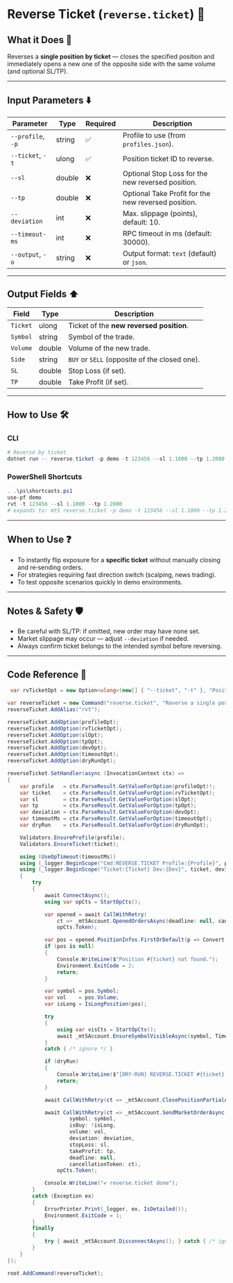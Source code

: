 # Reverse Ticket (`reverse.ticket`) 🔄

## What it Does 🎯

Reverses a **single position by ticket** — closes the specified position and immediately opens a new one of the opposite side with the same volume (and optional SL/TP).

---

## Input Parameters ⬇️

| Parameter         | Type   | Required | Description                                         |
| ----------------- | ------ | -------- | --------------------------------------------------- |
| `--profile`, `-p` | string | ✅        | Profile to use (from `profiles.json`).              |
| `--ticket`, `-t`  | ulong  | ✅        | Position ticket ID to reverse.                      |
| `--sl`            | double | ❌        | Optional Stop Loss for the new reversed position.   |
| `--tp`            | double | ❌        | Optional Take Profit for the new reversed position. |
| `--deviation`     | int    | ❌        | Max. slippage (points), default: 10.                |
| `--timeout-ms`    | int    | ❌        | RPC timeout in ms (default: 30000).                 |
| `--output`, `-o`  | string | ❌        | Output format: `text` (default) or `json`.          |

---

## Output Fields ⬆️

| Field    | Type   | Description                                   |
| -------- | ------ | --------------------------------------------- |
| `Ticket` | ulong  | Ticket of the **new reversed position**.      |
| `Symbol` | string | Symbol of the trade.                          |
| `Volume` | double | Volume of the new trade.                      |
| `Side`   | string | `BUY` or `SELL` (opposite of the closed one). |
| `SL`     | double | Stop Loss (if set).                           |
| `TP`     | double | Take Profit (if set).                         |

---

## How to Use 🛠️

### CLI

```powershell
# Reverse by ticket
dotnet run -- reverse.ticket -p demo -t 123456 --sl 1.1000 --tp 1.2000
```

### PowerShell Shortcuts

```powershell
. .\ps\shortcasts.ps1
use-pf demo
rvt -t 123456 --sl 1.1000 --tp 1.2000
# expands to: mt5 reverse.ticket -p demo -t 123456 --sl 1.1000 --tp 1.2000 --timeout-ms 90000
```

---

## When to Use ❓

* To instantly flip exposure for a **specific ticket** without manually closing and re‑sending orders.
* For strategies requiring fast direction switch (scalping, news trading).
* To test opposite scenarios quickly in demo environments.

---

## Notes & Safety 🛡️

* Be careful with SL/TP: if omitted, new order may have none set.
* Market slippage may occur — adjust `--deviation` if needed.
* Always confirm ticket belongs to the intended symbol before reversing.

---

## Code Reference 🧩

```csharp
 var rvTicketOpt = new Option<ulong>(new[] { "--ticket", "-t" }, "Position ticket") { IsRequired = true };

var reverseTicket = new Command("reverse.ticket", "Reverse a single position by ticket");
reverseTicket.AddAlias("rvt");

reverseTicket.AddOption(profileOpt);
reverseTicket.AddOption(rvTicketOpt);
reverseTicket.AddOption(slOpt);
reverseTicket.AddOption(tpOpt);
reverseTicket.AddOption(devOpt);
reverseTicket.AddOption(timeoutOpt);
reverseTicket.AddOption(dryRunOpt);

reverseTicket.SetHandler(async (InvocationContext ctx) =>
{
    var profile   = ctx.ParseResult.GetValueForOption(profileOpt)!;
    var ticket    = ctx.ParseResult.GetValueForOption(rvTicketOpt);
    var sl        = ctx.ParseResult.GetValueForOption(slOpt);
    var tp        = ctx.ParseResult.GetValueForOption(tpOpt);
    var deviation = ctx.ParseResult.GetValueForOption(devOpt);
    var timeoutMs = ctx.ParseResult.GetValueForOption(timeoutOpt);
    var dryRun    = ctx.ParseResult.GetValueForOption(dryRunOpt);

    Validators.EnsureProfile(profile);
    Validators.EnsureTicket(ticket);

    using (UseOpTimeout(timeoutMs))
    using (_logger.BeginScope("Cmd:REVERSE.TICKET Profile:{Profile}", profile))
    using (_logger.BeginScope("Ticket:{Ticket} Dev:{Dev}", ticket, deviation))
    {
        try
        {
            await ConnectAsync();
            using var opCts = StartOpCts();

            var opened = await CallWithRetry(
                ct => _mt5Account.OpenedOrdersAsync(deadline: null, cancellationToken: ct),
                opCts.Token);

            var pos = opened.PositionInfos.FirstOrDefault(p => Convert.ToUInt64(p.Ticket) == ticket);
            if (pos is null)
            {
                Console.WriteLine($"Position #{ticket} not found.");
                Environment.ExitCode = 2;
                return;
            }

            var symbol = pos.Symbol;
            var vol    = pos.Volume;
            var isLong = IsLongPosition(pos); 

            try
            {
                using var visCts = StartOpCts();
                await _mt5Account.EnsureSymbolVisibleAsync(symbol, TimeSpan.FromSeconds(3), null, null, visCts.Token);
            }
            catch { /* ignore */ }

            if (dryRun)
            {
                Console.WriteLine($"[DRY-RUN] REVERSE.TICKET #{ticket} {symbol}: close {vol}, then {(isLong ? "SELL" : "BUY")} {vol} (dev={deviation}) SL={sl} TP={tp}");
                return;
            }

            await CallWithRetry(ct => _mt5Account.ClosePositionPartialAsync(ticket, vol, deviation, ct), opCts.Token);

            await CallWithRetry(ct => _mt5Account.SendMarketOrderAsync(
                    symbol: symbol,
                    isBuy: !isLong,
                    volume: vol,
                    deviation: deviation,
                    stopLoss: sl,
                    takeProfit: tp,
                    deadline: null,
                    cancellationToken: ct),
                opCts.Token);

            Console.WriteLine("✔ reverse.ticket done");
        }
        catch (Exception ex)
        {
            ErrorPrinter.Print(_logger, ex, IsDetailed());
            Environment.ExitCode = 1;
        }
        finally
        {
            try { await _mt5Account.DisconnectAsync(); } catch { /* ignore */ }
        }
    }
});

root.AddCommand(reverseTicket);
```

